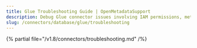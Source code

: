 ```yaml
---
title: Glue Troubleshooting Guide | OpenMetadataSupport
description: Debug Glue connector issues involving IAM permissions, metadata fetch errors, or schema loading failures.
slug: /connectors/database/glue/troubleshooting
---
```


{% partial file="/v1.8/connectors/troubleshooting.md" /%}
